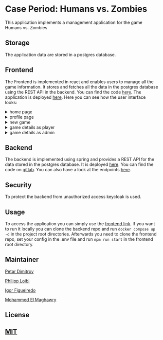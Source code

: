 # Case Period: Humans vs. Zombies

This application implements a management application for the game Humans vs. Zombies



## Storage
The application data are stored in a postgres database. 

## Frontend 

The Frontend is implemented in react and enables users to manage all the game information.
It stores and fetches all the data in the postgres database using the REST API in the backend.
You can find the code <a href="https://gitlab.com/gitlab-experis-petar_phil/hvz-game-ginal_case_frontend">here</a>.
The application is deployed <a href="https://hvz-client-prod.herokuapp.com/">here</a>.
Here you can see how the user interface looks:

<details>
  <summary>home page</summary>
  <img src="public/screenshots/HomePage.jpg">
</details>
<details>
  <summary>profile page</summary>
  <img src="public/screenshots/ProfilePage.jpg">
</details>
<details>
  <summary>new game</summary>
  <img src="public/screenshots/NewGame.jpg">
</details>
<details>
  <summary>game details as player</summary>
  <img src="public/screenshots/GameDetailsAsPlayer.jpg">
</details>
<details>
  <summary>game details as admin</summary>
  <img src="public/screenshots/GameDetailsAsAdmin.jpg">
</details>

## Backend

The backend is implemented using spring and provides a REST API for the data stored in the postgres database.
It is deployed <a href="https://rest-api-hvz.herokuapp.com/swagger-ui/index.html">here</a>.
You can find the code on <a href="https://gitlab.com/PetarDimitrov91/hvz-game-final_case">gitlab</a>.
You can also have a look at the endpoints <a href="public/documents/endpoints.pdf" type=file>here</a>.



## Security
To protect the backend from unauthorized access keycloak is used.


## Usage

To access the application you can simply use the <a href="https://hvz-client-prod.herokuapp.com/">frontend link</a>. 
If you want to run it locally you can clone the backend repo and run ```docker compose up -d``` in the project root directories.
Afterwards you need to clone the frontend repo, set your config in the .env file and run ```npm run start``` in the frontend root directory.



## Maintainer

[Petar Dimitrov]

[Philipp Loibl]

[Igor Figueiredo]

[Mohammed El Maghawry]

## License

[MIT]
---

[Petar Dimitrov]: https://github.com/PetarDimitrov91

[Philipp Loibl]: https://gitlab.com/Loibl33

[Igor Figueiredo]: https://gitlab.com/Igor-GF

[Mohammed El Maghawry]: https://gitlab.com/El-Maghawry

[MIT]: https://choosealicense.com/licenses/mit/


